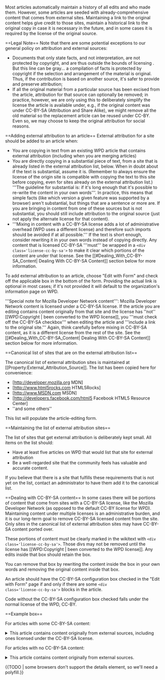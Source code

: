 Most articles automatically maintain a history of all edits and who made them. However, some articles are seeded with already-comprehensive content that comes from external sites. Maintaining a link to the original content helps give credit to those sites, maintain a historical link to the original copy in case it is necessary in the future, and in some cases it is required by the license of the original source.

==Legal Note==
Note that there are some potential exceptions to our general policy on attribution and external sources:
* Documents that only state facts, and not interpretation, are not protected by copyright, and are thus outside the bounds of licensing . But this line can be gray... a compilation of facts is protected by copyright if the selection and arrangement of the material is original. Thus, if the contribution is based on another source, it's safer to provide and preserve attribution;
* If all the original material from a particular source has been excised from the article, attribution for that source can optionally be removed; in practice, however, we are only using this to deliberately simplify the license the article is available under, e.g., if the original content was under CC-BY-SA (Attribution and Share Alike), we might remove all the old material so the replacement article can be reused under CC-BY. Even so, we may choose to keep the original attribution for social reasons.

==Adding external attribution to an article==
External attribution for a site should be added to an article when:

* You are copying in text from an existing WPD article that contains external attribution (including when you are merging articles)
* You are directly copying in a substantial piece of text, from a site that is already listed in the external attribution list, below. When in doubt about if the text is substantial, assume it is. (Remember to always ensure the license of the origin site is compatible with copying the text to this site before copying, even for sites already on the external attribution list.) '''The guideline for substantial is: if it's long enough that it's possible to re-write the content in your own words'''. In practice, this means that simple facts (like which version a given feature was supported by a browser) aren't substantial, but things that are a sentence or more are. If you are bringing in content from one of these sources but is not substantial, you should still include attribution to the original source (just not apply the alternate license for that content).
* '''Mixing in content with a CC-BY-SA license adds a lot of administrative overhead (WPD uses a different license) and therefore such imports should be avoided if at all possible.''' If the text is short enough, consider rewriting it in your own words instead of copying directly. Any content that is licensed CC-BY-SA '''must''' be wrapped in a <code>&lt;div class='license-cc-by-sa'&gt;</code> to make it clear which portions of the content are under that license. See the [[#Dealing_With_CC-BY-SA_Content| Dealing With CC-BY-SA Content]] section below for more information.

To add external attribution to an article, choose "Edit with Form" and check off the applicable box in the bottom of the form. Providing the actual link is optional in most cases; if it's not provided it will default to the organization's information page on WPD.

'''Special note for Mozilla Developer Network content''': Mozilla Developer Network content is licensed under a CC-BY-SA license. If the article you are editing contains content originally from that site and the license has ''not'' [[WPD:Copyright | been converted to the WPD license]], you '''must check off the CC-BY-SA checkbox''' when editing the article and '''include a link to the original site.''' Again, think carefully before mixing in CC-BY-SA content, as it is a different license from the rest of the site. See the [[#Dealing_With_CC-BY-SA_Content| Dealing With CC-BY-SA Content]] section below for more information.

==Canonical list of sites that are on the external attribution list==

The canonical list of external attribution sites is maintained at [[Property:External_Attribution_Source]]. The list has been copied here for convenience: 
* [http://developer.mozilla.org MDN]
* [http://www.html5rocks.com HTML5Rocks]
* [http://www.MSDN.com MSDN]
* [http://developers.facebook.com/html5 Facebook HTML5 Resource Center]
* ''and some others''

This list will populate the article-editing form.

==Maintaining the list of external attribution sites==

The list of sites that get external attribution is deliberately kept small. All items on the list should:
* Have at least five articles on WPD that would list that site for external attribution
* Be a well-regarded site that the community feels has valuable and accurate content.

If you believe that there is a site that fulfills these requirements that is not yet on the list, contact an administrator to have them add it to the canonical list.

==Dealing with CC-BY-SA content==
In some cases there will be portions of content that come from sites with a CC-BY-SA license, like the Mozilla Developer Network (as opposed to the default CC-BY license for WPD). Maintaining content under multiple licenses is an administrative burden, and it is our long-term goal to remove CC-BY-SA licensed content from the site. Only sites in the canonical list of external attribution sites may have CC-BY-SA content ported over.

These portions of content must be clearly marked in the wikitext with <code>&lt;div class='license-cc-by-sa'&gt;</code>. Those divs may not be removed until the license has [[WPD:Copyright | been converted to the WPD license]]. Any edits inside that box should retain the box.

You can remove that box by rewriting the content inside the box in your own words and removing the original content inside that box.

An article should have the CC-BY-SA configuration box checked in the "Edit with Form" page if and only if there are some <code>&lt;div class='license-cc-by-sa'&gt;</code> blocks in the article.

Code without the CC-BY-SA configuration box checked falls under the normal license of the WPD, CC-BY.

==Example box==

For articles with some CC-BY-SA content:

<syntaxhighlight lang="html5">
<details>
  <summary>This article contains content originally from external sources, including ones licensed under the CC-BY-SA license.</summary>
  <p>
    Portions of this content copyright 2012 Mozilla Contributors. This article contains work licensed under the Creative Commons Attribution-Sharealike License v2.5 or later. The original work is available at Mozilla Developer Network:
<a href="http://developer.mozilla.org/foo" target="_blank">Foo</a>
  </p>
  <p>
    Portions of this content come from Foo.org: <a href="http://foo.org/baz" target="_blank">Baz</a>
  </p>
</details>
</syntaxhighlight>

For articles with no CC-BY-SA content:

<syntaxhighlight lang="html5">
<details>
  <summary>This article contains content originally from external sources.</summary>
  <p>
    Portions of this content come from the Mozilla Developer Network:
<a href="http://developer.mozilla.org/foo" target="_blank">Foo</a>
  </p>
  <p>
    Portions of this content come from Foo.org: <a href="http://foo.org/baz" target="_blank">Baz</a>
  </p>
</details>
</syntaxhighlight>

{{TODO | some browsers don't support the details element, so we'll need a polyfill.}}